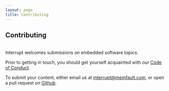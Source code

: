 ```yaml
---
layout: page
title: Contributing
---
```

## Contributing
<br >
Interrupt welcomes submissions on embedded software topics.

Prior to getting in touch, you should get yourself acquainted with our [Code of
Conduct](/code-of-conduct).

To submit your content, either email us at
interrupt@memfault.com, or open a pull request on
[Github](https://github.com/memfault/interrupt).
